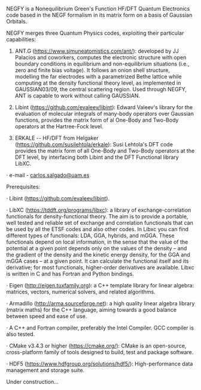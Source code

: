 NEGFY is a Nonequilibrium Green's Function HF/DFT Quantum Electronics code based in the NEGF formalism in its matrix form on a basis of Gaussian Orbitals.

NEGFY merges three Quantum Physics codes, exploiting their particular capabilities:

1. ANT.G (https://www.simuneatomistics.com/ant/): developed by JJ Palacios and coworkers, computes the electronic structure with open boundary conditions in equilibrium and non-equilibrium situations (i.e., zero and finite bias voltage). It follows an onion shell structure, modelling the far electrodes with a parametrized Bethe lattice while computing at  the density functional theory level, as implemented in GAUSSIAN03/09, the central scattering region. Used through NEGFY, ANT is capable to work without calling GAUSSIAN.

2. Libint (https://github.com/evaleev/libint): Edward Valeev's library for the evaluation of molecular integrals of many-body operators over Gaussian functions, provides the matrix form of al One-Body and Two-Body operators at the Hartree-Fock level.

3. ERKALE -- HF/DFT from Helgaker (https://github.com/susilehtola/erkale): Susi Lehtola's DFT code provides the matrix form of all One-Body and Two-Body operators at the DFT level, by interfacing both Libint and the DFT Functional library LibXC.

· e-mail - carlos.salgado@uam.es

Prerequisites:

· Libint (https://github.com/evaleev/libint).

· LibXC (https://tddft.org/programs/libxc): a library of exchange-correlation functionals for density-functional theory. The aim is to provide a portable, well tested and reliable set of exchange and correlation functionals that can be used by all the ETSF codes and also other codes. In Libxc you can find different types of functionals: LDA, GGA, hybrids, and mGGA. These functionals depend on local information, in the sense that the value of the potential at a given point depends only on the values of the density – and the gradient of the density and the kinetic energy density, for the GGA and mGGA cases – at a given point. It can calculate the functional itself and its derivative; for most functionals, higher-order derivatives are available. Libxc is written in C and has Fortran and Python bindings.

· Eigen (http://eigen.tuxfamily.org): a C++ template library for linear algebra: matrices, vectors, numerical solvers, and related algorithms.

· Armadillo (http://arma.sourceforge.net): a high quality linear algebra library (matrix maths) for the C++ language, aiming towards a good balance between speed and ease of use.

· A C++ and Fortran compiler, preferably the Intel Compiler. GCC compiler is also tested.

· CMake v3.4.3 or higher (https://cmake.org/): CMake is an open-source, cross-platform family of tools designed to build, test and package software.

· HDF5 (https://www.hdfgroup.org/solutions/hdf5/): High-performance data management and storage suite.

Under construction...
